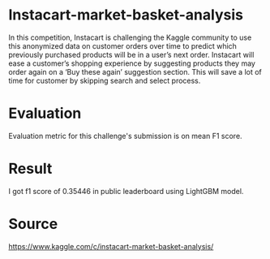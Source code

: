 # Instacart-market-basket-analysis
In this competition, Instacart is challenging the Kaggle community to use this anonymized data on customer orders over time to predict which previously purchased products will be in a user’s next order.
Instacart will ease a customer’s shopping experience by suggesting products they may order again
on a ‘Buy these again’ suggestion section. This will save a lot of time for customer by skipping
search and select process.

# Evaluation
Evaluation metric for this challenge's submission is on mean F1 score.

# Result
I got f1 score of 0.35446 in public leaderboard using LightGBM model.

# Source
https://www.kaggle.com/c/instacart-market-basket-analysis/
